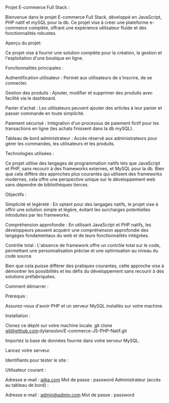 Projet E-commerce Full Stack :


Bienvenue dans le projet E-commerce Full Stack, développé en JavaScript, PHP natif et mySQL pour la db. Ce projet vise à créer une plateforme e-commerce complète, offrant une expérience utilisateur fluide et des fonctionnalités robustes.


Aperçu du projet:


Ce projet vise à fournir une solution complète pour la création, la gestion et l'exploitation d'une boutique en ligne.


Fonctionnalités principales :


Authentification utilisateur : Permet aux utilisateurs de s'inscrire, de se connecter.

Gestion des produits : Ajouter, modifier et supprimer des produits avec facilité via le dashboard.

Panier d'achat : Les utilisateurs peuvent ajouter des articles à leur panier et passer commande en toute simplicité.

Paiement sécurisé : Intégration d'un processus de paiement fictif pour les transactions en ligne (les achats finissent dans la db mySQL).

Tableau de bord administrateur : Accès réservé aux administrateurs pour gérer les commandes, les utilisateurs et les produits.


Technologies utilisées :


Ce projet utilise des langages de programmation natifs tels que JavaScript et PHP, sans recourir à des frameworks externes, et MySQL pour la db. Bien que cela diffère des approches plus courantes qui utilisent des frameworks modernes, cela offre une perspective unique sur le développement web sans dépendre de bibliothèques tierces.


Objectifs :


Simplicité et légèreté : En optant pour des langages natifs, le projet vise à offrir une solution simple et légère, évitant les surcharges potentielles introduites par les frameworks.

Compréhension approfondie : En utilisant JavaScript et PHP natifs, les développeurs peuvent acquérir une compréhension approfondie des langages fondamentaux du web et de leurs fonctionnalités intégrées.

Contrôle total : L'absence de framework offre un contrôle total sur le code, permettant une personnalisation précise et une optimisation au niveau du code source.

Bien que cela puisse différer des pratiques courantes, cette approche vise à démontrer les possibilités et les défis du développement sans recourir à des solutions préfabriquées.


Comment démarrer :


Prérequis :

Assurez-vous d'avoir PHP et un serveur MySQL installés sur votre machine.

Installation :

Clonez ce dépôt sur votre machine locale.
git clone git@github.com:dylansolon/E-commerce-JS-PHP-Natif.git

Importez la base de données fournie dans votre serveur MySQL.

Lancez votre serveur.


Identifiants pour tester le site :


Utilisateur courant :

Adresse e-mail : a@a.com
Mot de passe : password
Administrateur (accès au tableau de bord) :

Adresse e-mail : admin@admin.com
Mot de passe : password
